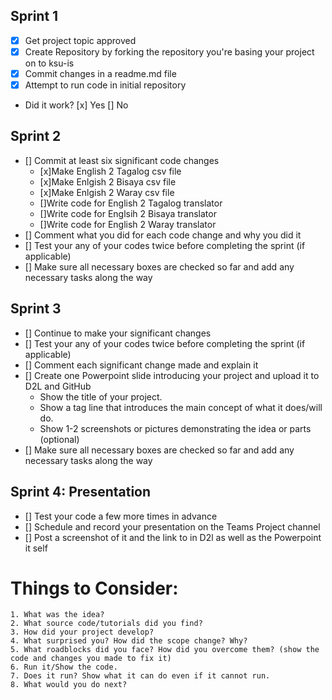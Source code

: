 ## Sprint 1
  - [x] Get project topic approved
  - [x] Create Repository by forking the repository you're basing your project on to ksu-is
  - [x] Commit changes in a readme.md file
  - [x] Attempt to run code in initial repository
  - Did it work?
    [x] Yes   [] No

## Sprint 2
  - [] Commit at least six significant code changes
    - [x]Make English 2 Tagalog csv file
    - [x]Make Enlgish 2 Bisaya csv file
    - [x]Make Enlgish 2 Waray csv file
    - []Write code for English 2 Tagalog translator
    - []Write code for Englsih 2 Bisaya translator
    - []Write code for English 2 Waray translator
  - [] Comment what you did for each code change and why you did it
  - [] Test your any of your codes twice before completing the sprint (if applicable)
  - [] Make sure all necessary boxes are checked so far and add any necessary tasks along the way

## Sprint 3
  - [] Continue to make your significant changes
  - [] Test your any of your codes twice before completing the sprint (if applicable)
  - [] Comment each significant change made and explain it
  - [] Create one Powerpoint slide introducing your project and upload it to D2L and GitHub
      - Show the title of your project.
      - Show a tag line that introduces the main concept of what it does/will do.
      - Show 1-2 screenshots or pictures demonstrating the idea or parts (optional)
  - [] Make sure all necessary boxes are checked so far and add any necessary tasks along the way

## Sprint 4: Presentation
  - [] Test your code a few more times in advance
  - [] Schedule and record your presentation on the Teams Project channel
  - [] Post a screenshot of it and the link to in D2l as well as the Powerpoint it self
  # Things to Consider:
    1. What was the idea?
    2. What source code/tutorials did you find?
    3. How did your project develop?
    4. What surprised you? How did the scope change? Why?
    5. What roadblocks did you face? How did you overcome them? (show the code and changes you made to fix it)
    6. Run it/Show the code.
    7. Does it run? Show what it can do even if it cannot run.
    8. What would you do next?

